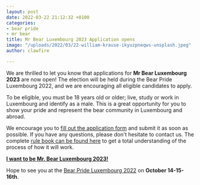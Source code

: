 ```yaml
---
layout: post
date: 2022-03-22 21:12:32 +0100
categories:
- bear pride
- mr bear
title: Mr Bear Luxembourg 2023 Application opens
image: "/uploads/2022/03/22-william-krause-ikyuzpneqws-unsplash.jpeg"
author: clawfire

---
```

We are thrilled to let you know that applications for **Mr Bear Luxembourg 2023** are now open! The election will be held during the Bear Pride Luxembourg 2022, and we are encouraging all eligible candidates to apply.

To be eligible, you must be 18 years old or older; live, study or work in Luxembourg and identify as a male. This is a great opportunity for you to show your pride and represent the bear community in Luxembourg and abroad.

We encourage you to [fill out the application form](https://tally.so/r/wbJ46w) and submit it as soon as possible. If you have any questions, please don't hesitate to contact us. The complete [rule book can be found here](https://docs.google.com/document/d/e/2PACX-1vSPCC9GkeoRqvh4LjrO3A5EtBATNyptdJUPngvP93wtLEa7Vrq9AQPHHB37fkx9MB1IgOUZYXZ6fIjm/pub) to get a total understanding of the process of how it will work.

[**I want to be Mr. Bear Luxembourg 2023!**](https://tally.so/r/wbJ46w)

Hope to see you at the [Bear Pride Luxembourg 2022](https://www.facebook.com/events/3195090970815289/) on **October 14-15-16th**.